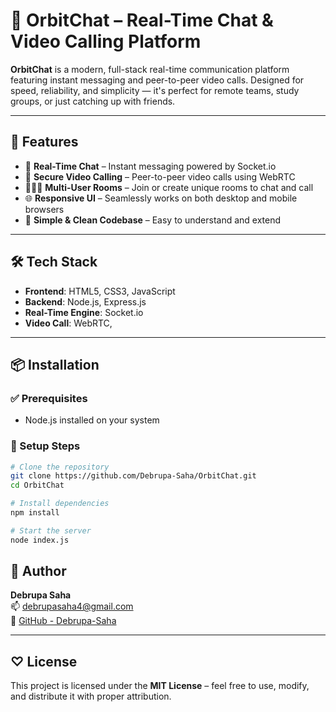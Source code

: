 # 💬 OrbitChat – Real-Time Chat & Video Calling Platform

**OrbitChat** is a modern, full-stack real-time communication platform featuring instant messaging and peer-to-peer video calls. Designed for speed, reliability, and simplicity — it's perfect for remote teams, study groups, or just catching up with friends.
 

---

## 🚀 Features

- 🔄 **Real-Time Chat** – Instant messaging powered by Socket.io
- 🎥 **Secure Video Calling** – Peer-to-peer video calls using WebRTC
- 🧑‍🤝‍🧑 **Multi-User Rooms** – Join or create unique rooms to chat and call
- 🌐 **Responsive UI** – Seamlessly works on both desktop and mobile browsers
- 🧠 **Simple & Clean Codebase** – Easy to understand and extend

---

## 🛠️ Tech Stack

- **Frontend**: HTML5, CSS3, JavaScript
- **Backend**: Node.js, Express.js
- **Real-Time Engine**: Socket.io
- **Video Call**: WebRTC, 

---

## 📦 Installation

### ✅ Prerequisites

- Node.js installed on your system

### 🚧 Setup Steps

```bash
# Clone the repository
git clone https://github.com/Debrupa-Saha/OrbitChat.git
cd OrbitChat

# Install dependencies
npm install

# Start the server
node index.js


```
## 👤 Author

**Debrupa Saha**  
📫 [debrupasaha4@gmail.com](mailto:debrupasaha4@gmail.com)  
🔗 [GitHub - Debrupa-Saha](https://github.com/Debrupa-Saha)


---

## ♡ License

This project is licensed under the **MIT License** – feel free to use, modify, and distribute it with proper attribution.
